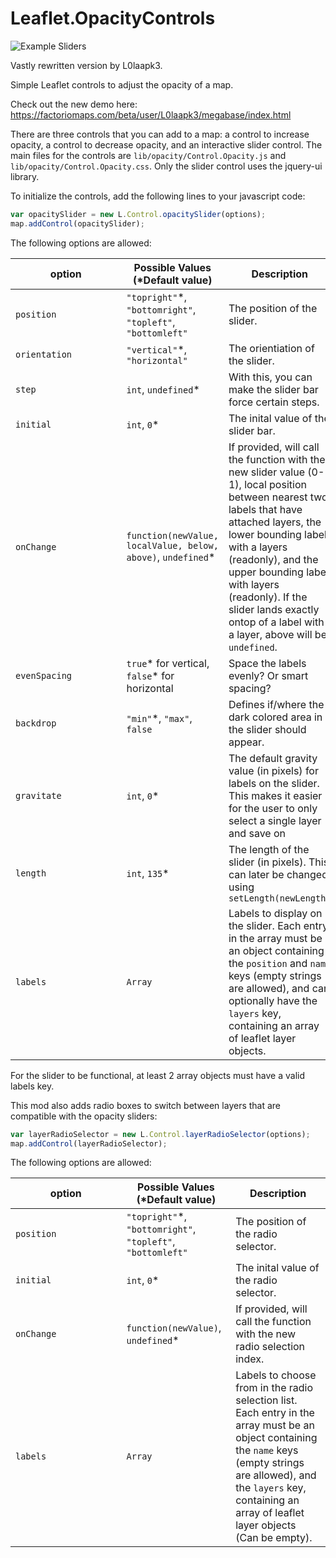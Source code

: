 Leaflet.OpacityControls
=======================

![Example Sliders](https://user-images.githubusercontent.com/6313423/46383475-d54df580-c6b0-11e8-9e7d-a3cefe3fdac7.png)


Vastly rewritten version by L0laapk3.

Simple Leaflet controls to adjust the opacity of a map.

Check out the new demo here: https://factoriomaps.com/beta/user/L0laapk3/megabase/index.html

There are three controls that you can add to a map: a control to increase opacity, a control to decrease opacity, and an interactive slider control. The main files for the controls are `lib/opacity/Control.Opacity.js` and `lib/opacity/Control.Opacity.css`. Only the slider control uses the jquery-ui library.

To initialize the controls, add the following lines to your javascript code:

```javascript
var opacitySlider = new L.Control.opacitySlider(options);
map.addControl(opacitySlider);
```
    
The following options are allowed:
    
| &nbsp;&nbsp;&nbsp;&nbsp;&nbsp;&nbsp;&nbsp;&nbsp;&nbsp;&nbsp;&nbsp;&nbsp;&nbsp;option&nbsp;&nbsp;&nbsp;&nbsp;&nbsp;&nbsp;&nbsp;&nbsp;&nbsp;&nbsp;&nbsp;&nbsp;&nbsp; | Possible Values (*Default value) | Description |
| --- | --- | --- |
| `position` | `"topright"`*, `"bottomright"`, `"topleft"`, `"bottomleft"` | The position of the slider. |
| `orientation` | `"vertical"`*, `"horizontal"` | The orientiation of the slider. |
| `step` | `int`, `undefined`* | With this, you can make the slider bar force certain steps. |
| `initial` | `int`, `0`* | The inital value of the slider bar. |
`onChange` | `function(newValue, localValue, below, above)`, `undefined`* | If provided, will call the function with the new slider value (0-1), local position between nearest two labels that have attached layers, the lower bounding label with a layers (readonly), and the upper bounding label with layers (readonly). If the slider lands exactly ontop of a label with a layer, above will be `undefined`. |
| `evenSpacing` | `true`\* for vertical, `false`\* for horizontal | Space the labels evenly? Or smart spacing? |
| `backdrop` | `"min"`*, `"max"`, `false` | Defines if/where the dark colored area in the slider should appear. |
`gravitate` | `int`, `0`* | The default gravity value (in pixels) for labels on the slider. This makes it easier for the user to only select a single layer and save on | bandwidth. |
| `length` | `int`, `135`* | The length of the slider (in pixels). This can later be changed using `setLength(newLength)` |
| `labels` | `Array` | Labels to display on the slider. Each entry in the array must be an object containing the `position` and `name` keys (empty strings are allowed), and can optionally have the `layers` key, containing an array of leaflet layer objects. |

For the slider to be functional, at least 2 array objects must have a valid labels key.


This mod also adds radio boxes to switch between layers that are compatible with the opacity sliders:

```javascript
var layerRadioSelector = new L.Control.layerRadioSelector(options);
map.addControl(layerRadioSelector);
```
    
The following options are allowed:
    
| &nbsp;&nbsp;&nbsp;&nbsp;&nbsp;&nbsp;&nbsp;&nbsp;&nbsp;&nbsp;&nbsp;&nbsp;&nbsp;option&nbsp;&nbsp;&nbsp;&nbsp;&nbsp;&nbsp;&nbsp;&nbsp;&nbsp;&nbsp;&nbsp;&nbsp;&nbsp; | Possible Values (*Default value) | Description |
| --- | --- | --- |
| `position` | `"topright"`*, `"bottomright"`, `"topleft"`, `"bottomleft"` | The position of the radio selector. |
| `initial` | `int`, `0`* | The inital value of the radio selector. |
`onChange` | `function(newValue)`, `undefined`* | If provided, will call the function with the new radio selection index. |
| `labels` | `Array` | Labels to choose from in the radio selection list. Each entry in the array must be an object containing the `name` keys (empty strings are allowed), and the `layers` key, containing an array of leaflet layer objects (Can be empty). |
